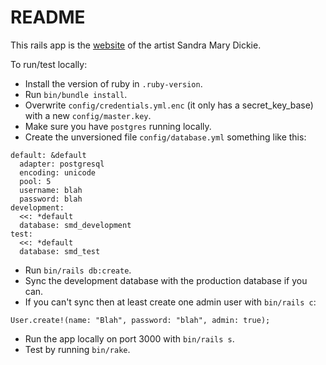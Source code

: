 # README

This rails app is the [website](https://sandradickie.co.uk/) of the artist Sandra Mary Dickie.

To run/test locally:

* Install the version of ruby in `.ruby-version`.
* Run `bin/bundle install`.
* Overwrite `config/credentials.yml.enc` (it only has a secret_key_base) with a new `config/master.key`.
* Make sure you have `postgres` running locally.
* Create the unversioned file `config/database.yml` something like this:
```
default: &default
  adapter: postgresql
  encoding: unicode
  pool: 5
  username: blah
  password: blah
development:
  <<: *default
  database: smd_development
test:
  <<: *default
  database: smd_test
```
* Run `bin/rails db:create`.
* Sync the development database with the production database if you can.
* If you can't sync then at least create one admin user with `bin/rails c`:
```
User.create!(name: "Blah", password: "blah", admin: true);
```
* Run the app locally on port 3000 with `bin/rails s`.
* Test by running `bin/rake`.
